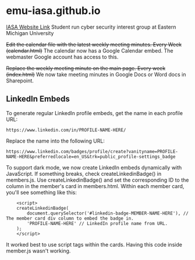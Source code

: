 # emu-iasa.github.io
<a class="btn btn-primary" href="https://emu-iasa.github.io/" role="button">IASA Website Link</a>
Student run cyber security interest group at Eastern Michigan University 

~~Edit the calendar file with the latest weekly meeting minutes. Every Week (calendar.html)~~
The calendar now has a Google Calendar embed. The webmaster Google account has access to this.

~~Replace the weekly meeting minute on the main page. Every week (index.html)~~
We now take meeting minutes in Google Docs or Word docs in Sharepoint.

## LinkedIn Embeds
To generate regular LinkedIn profile embeds, get the name in each profile URL:
```
https://www.linkedin.com/in/PROFILE-NAME-HERE/
```

Replace the name into the following URL:
```
https://www.linkedin.com/badges/profile/create?vanityname=PROFILE-NAME-HERE&preferredlocale=en_US&trk=public_profile-settings_badge
```

To support dark mode, we now create LinkedIn embeds dynamically with JavaScript. If something breaks, check createLinkedinBadge() in members.js.
Use createLinkedinBadge() and set the corresponding ID to the column in the member's card in members.html.
Within each member card, you'll see something like this:
```
    <script>
    createLinkedinBadge(
        document.querySelector('#linkedin-badge-MEMBER-NAME-HERE'), // The member card div column to embed the badge in.
        'PROFILE-NAME-HERE' // LinkedIn profile name from URL.
    );
    </script>
```
It worked best to use script tags within the cards. Having this code inside member.js wasn't working.